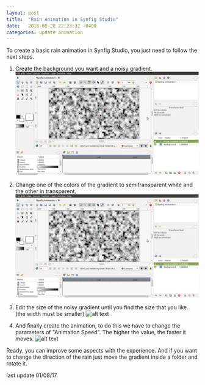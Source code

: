 ```yaml
---
layout: post
title:  "Rain Animation in Synfig Studio"
date:   2016-08-28 22:23:32 -0400
categories: update animation
---
```



To create a basic rain animation in Synfig Studio, you just need to follow the next steps.

1. Create the background you want and a noisy gradient.
![alt text](https://raw.githubusercontent.com/soopproject/soopproject.github.io/master/images/syfigstudio-basic-rain-1.png "Step 1")

2. Change one of the colors of the gradient to semitransparent white and the other in transparent.
![alt text](https://raw.githubusercontent.com/soopproject/soopproject.github.io/master/images/syfigstudio-basic-rain-1.png "Step 2")

3. Edit the size of the noisy gradient until you find the size that you like. (the width must be smaller)
![alt text](https://raw.githubusercontent.com/soopproject/soopproject.github.io/master/images/syfigstudio-basic-rain-3.gif "Step 3")

4. And finally create the animation, to do this we have to change the parameters of "Animation Speed". The higher the value, the faster it moves.
![alt text](https://raw.githubusercontent.com/soopproject/soopproject.github.io/master/images/syfigstudio-basic-rain-4.gif "Step 4")

Ready, you can improve some aspects with the experience. And if you want to change the direction of the rain just move the gradient inside a folder and rotate it.

last update 01/08/17.
